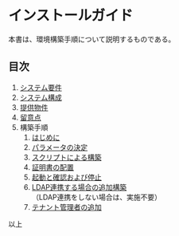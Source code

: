 インストールガイド
===

本書は、環境構築手順について説明するものである。


## 目次

1. [システム要件](./01.system_requirement.md)
1. [システム構成](./02.system_configuration.md)
1. [提供物件](./03.providing.md)
1. [留意点](./04.notes.md)
1. 構築手順
    1. [はじめに](./11.pre.md)
    1. [パラメータの決定](./12.parameters.md)
    1. [スクリプトによる構築](./13.construct.md)
    1. [証明書の配置](./14.replace_cert.md)
    1. [起動と確認および停止](./31.updown.md)
    1. [LDAP連携する場合の追加構築](21.is.md)  
（LDAP連携をしない場合は、実施不要）
    1. [テナント管理者の追加](../tenant/21.add_tenant_admin.md)

以上

